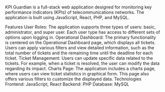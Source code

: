 KPI Guardian is a full-stack web application designed for monitoring key performance indicators (KPIs) of telecommunications networks. The application is built using JavaScript, React, PHP, and MySQL.

Features
User Roles: The application supports three types of users: basic, administrator, and super user. Each user type has access to different sets of options upon logging in.
Operational Dashboard: The primary functionality is centered on the Operational Dashboard page, which displays all tickets. Users can apply various filters and view detailed information, such as the total number of tickets and the remaining time until the deadline for each ticket.
Ticket Management: Users can update specific data related to the tickets. For example, when a ticket is resolved, the user can modify the data regarding its impact.
Charts Page: The application includes a charts page, where users can view ticket statistics in graphical form. This page also offers various filters to customize the displayed data.
Technologies
Frontend: JavaScript, React
Backend: PHP
Database: MySQL
